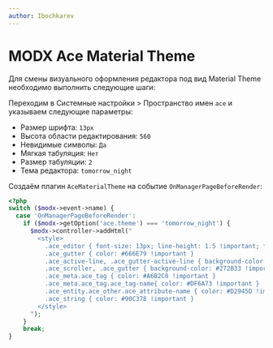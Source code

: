 ```yaml
---
author: Ibochkarev
---
```

# MODX Ace Material Theme

Для смены визуального оформления редактора под вид Material Theme необходимо выполнить следующие шаги:

Переходим в Системные настройки > Пространство имен `ace` и указываем следующие параметры:

- Размер шрифта: `13px`
- Высота области редактирования: `560`
- Невидимые символы: `Да`
- Мягкая табуляция: `Нет`
- Размер табуляции: `2`
- Тема редактора: `tomorrow_night`

Создаём плагин `AceMaterialTheme` на событие `OnManagerPageBeforeRender`:

```php
<?php
switch ($modx->event->name) {
  case 'OnManagerPageBeforeRender':
    if ($modx->getOption('ace.theme') === 'tomorrow_night') {
      $modx->controller->addHtml("
        <style>
          .ace_editor { font-size: 13px; line-height: 1.5 !important; font-family: 'Menlo Regular', 'Consolas', 'source-code-pro', monospace !important }
          .ace_gutter { color: #666E79 !important }
          .ace_active-line, .ace_gutter-active-line { background-color: #2A2F38 !important }
          .ace_scroller, .ace_gutter { background-color: #272B33 !important }
          .ace_meta.ace_tag { color: #A6B2C0 !important }
          .ace_meta.ace_tag.ace_tag-name{ color: #DF6A73 !important }
          .ace_entity.ace_other.ace_attribute-name { color: #D2945D !important }
          .ace_string { color: #90C378 !important }
        </style>
      ");
    }
    break;
}
```
